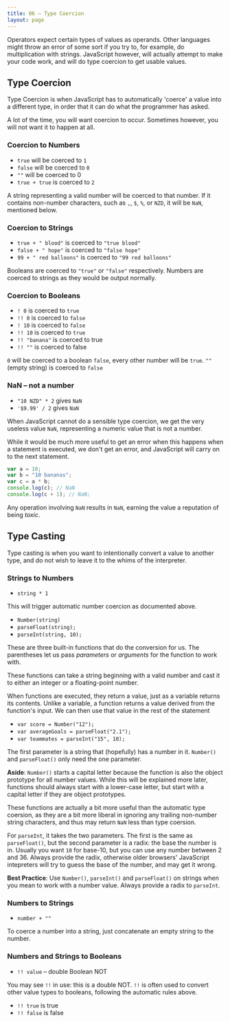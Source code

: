 ```yaml
---
title: 06 – Type Coercion
layout: page
---
```


<!-- Maybe a link to a glossary for terms which might be unfamiliar eg operands -->
Operators expect certain types of values as operands. Other languages might throw an error of some sort if you try to, for example, do multiplication with strings. JavaScript however, will actually attempt to make your code work, and will do type coercion to get usable values.

## Type Coercion
<!-- what is coercion?   OK I know, but I think we need a simple one-liner for the nwbies -->

Type Coercion is when JavaScript has to automatically 'coerce' a value into a different type, in order that it can do what the programmer has asked.

A lot of the time, you will want coercion to occur. Sometimes however, you will not want it to happen at all.

### Coercion to Numbers
* `true` will be coerced to `1`
* `false` will be coerced to `0`
* `""` will be coerced to 0
* `true + true` is coerced to `2`

A string representing a valid number will be coerced to that number. If it contains non-number characters, such as `,`, `$`, `%`, or `NZD`, it will be `NaN`, mentioned below.

### Coercion to Strings
* `true + " blood"` is coerced to `"true blood"`
* `false + " hope"` is coerced to `"false hope"`
* `99 + " red balloons"` is coerced to `"99 red balloons"`

Booleans are coerced to `"true"` or `"false"` respectively.
Numbers are coerced to strings as they would be output normally.

### Coercion to Booleans
* `! 0` is coerced to `true`
* `!! 0` is coerced to `false`
* `! 10` is coerced to `false`
* `!! 10` is coerced to `true`
* `!! "banana"` is coerced to true
* `!! ""` is coerced to false

`0` will be coerced to a boolean `false`, every other number will be `true`.
 `""` (empty string) is coerced to `false`

### NaN – not a number
* `"10 NZD" * 2` gives `NaN`
* `'$9.99' / 2` gives `NaN`

When JavaScript cannot do a sensible type coercion, we get the very useless value `NaN`, representing a numeric value that is not a number.

While it would be much more useful to get an error when this happens when a statement is executed, we don't get an error, and JavaScript will carry on to the next statement.

```js
var a = 10;
var b = "10 bananas";
var c = a * b;
console.log(c); // NaN
console.log(c + 1); // NaN;
```

Any operation involving `NaN` results in `NaN`, earning the value a reputation of being *toxic*.

## Type Casting

Type casting is when you want to intentionally convert a value to another type, and do not wish to leave it to the whims of the interpreter.

<!-- examples reqd I think - why and when would we want to do this -->

### Strings to Numbers
* `string * 1`

This will trigger automatic number coercion as documented above.

* `Number(string)`
* `parseFloat(string);`
* `parseInt(string, 10);`

These are three built-in functions that do the conversion for us. The parentheses let us pass *parameters* or *arguments* for the function to work with.

These functions can take a string beginning with a valid number and cast it to either an integer or a floating-point number.

When functions are executed, they return a value, just as a variable returns its contents. Unlike a variable, a function returns a value derived from the function's input. We can then use that value in the rest of the statement

* `var score = Number("12");`
* `var averageGoals = parseFloat("2.1");`
* `var teammates = parseInt("15", 10);`

The first parameter is a string that (hopefully) has a number in it. `Number()` and `parseFloat()` only need the one parameter.

<!-- what will happen if there is not a number in it -->

**Aside**: `Number()` starts a capital letter because the function is also the object prototype for all number values. While this will be explained more later, functions should always start with a lower-case letter, but start with a capital letter if they are object prototypes.

These functions are actually a bit more useful than the automatic type coersion, as they are a bit more liberal in ignoring any trailing non-number string characters, and thus may return `NaN` less than type coersion.

For `parseInt`, it takes the two parameters.  The first is the same as `parseFloat()`, but the second parameter is a radix: the base the number is in. Usually you want `10` for base-10, but you can use any number between 2 and 36. Always provide the radix, otherwise older browsers' JavaScript intepreters will try to guess the base of the number, and may get it wrong.

<!-- define radix -->

**Best Practice**: Use `Number()`, `parseInt()` and `parseFloat()` on strings when you mean to work with a number value. Always provide a radix to `parseInt`.

### Numbers to Strings
* `number + ""`

To coerce a number into a string, just concatenate an empty string to the number.

### Numbers and Strings to Booleans

* `!! value` – double Boolean NOT

You may see `!!` in use: this is a double NOT. `!!` is often used to convert other value types to booleans, following the automatic rules above.

<!-- examples reqd I think - when might we see this -->

* `!! true` is true
* `!! false` is false
